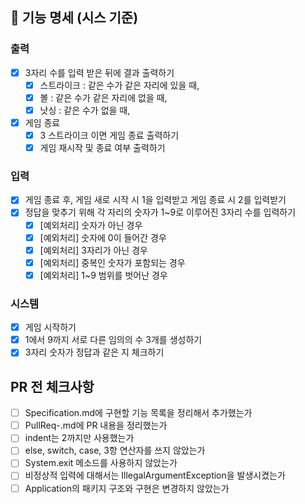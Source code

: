 ## 📌 기능 명세 (시스 기준)

### 출력

- [x] 3자리 수를 입력 받은 뒤에 결과 출력하기
    - [x] 스트라이크 : 같은 수가 같은 자리에 있을 때,
    - [x] 볼 : 같은 수가 같은 자리에 없을 때,
    - [x] 낫싱 : 같은 수가 없을 때,
- [x] 게임 종료
    - [x] 3 스트라이크 이면 게임 종료 출력하기
    - [x] 게임 재시작 및 종료 여부 출력하기

### 입력

- [x] 게임 종료 후, 게임 새로 시작 시 1을 입력받고 게임 종료 시 2를 입력받기
- [x] 정답을 맞추기 위해 각 자리의 숫자가 1~9로 이루어진 3자리 수를 입력하기
    - [x] [예외처리] 숫자가 아닌 경우
    - [x] [예외처리] 숫자에 0이 들어간 경우
    - [x] [예외처리] 3자리가 아닌 경우
    - [x] [예외처리] 중복인 숫자가 포함되는 경우
    - [x] [예외처리] 1~9 범위를 벗어난 경우

### 시스템

- [x] 게임 시작하기
- [x] 1에서 9까지 서로 다른 임의의 수 3개를 생성하기
- [x] 3자리 숫자가 정답과 같은 지 체크하기

## PR 전 체크사항

- [ ] Specification.md에 구현할 기능 목록을 정리해서 추가했는가
- [ ] PullReq-.md에 PR 내용을 정리했는가
- [ ] indent는 2까지만 사용했는가
- [ ] else, switch, case, 3항 연산자를 쓰지 않았는가
- [ ] System.exit 메소드를 사용하지 않았는가
- [ ] 비정상적 입력에 대해서는 IllegalArgumentException을 발생시켰는가
- [ ] Application의 패키지 구조와 구현은 변경하지 않았는가